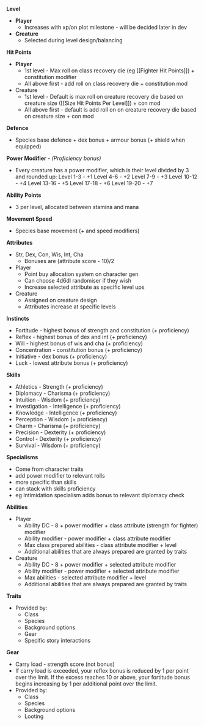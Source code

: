 **Level**
- **Player**
	- Increases with xp/on plot milestone - will be decided later in dev
- **Creature**
	- Selected during level design/balancing

**Hit Points**
- **Player**
	- 1st level - Max roll on class recovery die (eg [[Fighter Hit Points]]) + constitution modifier
	- All above first - add roll on class recovery die + constitution mod
- Creature
	- 1st level - Default is max roll on creature recovery die based on creature size ([[Size Hit Points Per Level]]) + con mod
	- All above first - default is add roll on on creature recovery die based on creature size + con mod

**Defence**
- Species base defence + dex bonus + armour bonus (+ shield when equipped)

**Power Modifier** - *(Proficiency bonus)*
- Every creature has a power modifier, which is their level divided by 3 and rounded up:
	Level 1-3 - +1
	Level 4-6 - +2
	Level 7-9 - +3
	Level 10-12 - +4
	Level 13-16 - +5
	Level 17-18 - +6
	Level 19-20 - +7

**Ability Points**
- 3 per level, allocated between stamina and mana

**Movement Speed**
- Species base movement (+ and speed modifiers)

**Attributes**
- Str, Dex, Con, Wis, Int, Cha
	- Bonuses are (attribute score - 10)/2
- Player
	- Point buy allocation system on character gen
	- Can choose 4d6dl randomiser if they wish
	- Increase selected attribute as specific level ups
- Creature
	- Assigned on creature design
	- Attributes increase at specific levels

**Instincts**
- Fortitude - highest bonus of strength and constitution (+ proficiency)
- Reflex - highest bonus of dex and int (+ proficiency)
- Will - highest bonus of wis and cha (+ proficiency)
- Concentration - constitution bonus (+ proficiency)
- Initiative - dex bonus (+ proficiency)
- Luck - lowest attribute bonus (+ proficiency)

**Skills**
- Athletics - Strength (+ proficiency)
- Diplomacy - Charisma (+ proficiency)
- Intuition - Wisdom (+ proficiency)
- Investigation - Intelligence (+ proficiency)
- Knowledge - Intelligence (+ proficiency)
- Perception - Wisdom (+ proficiency)
- Charm - Charisma (+ proficiency)
- Precision - Dexterity (+ proficiency)
- Control - Dexterity (+ proficiency)
- Survival - Wisdom (+ proficiency)

**Specialisms**
- Come from character traits
- add power modifier to relevant rolls
- more specific than skills
- can stack with skills proficiency 
- eg Intimidation specialism adds bonus to relevant diplomacy check

**Abilities**
- Player
	- Ability DC - 8 + power modifier + class attribute (strength for fighter) modifier
	- Ability modifier - power modifier + class attribute modifier
	- Max class prepared abilities - class attribute modifier + level
	- Additional abilities that are always prepared are granted by traits
- Creature
	- Ability DC - 8 + power modifier + selected attribute modifier
	- Ability modifier - power modifier + selected attribute modifier
	- Max abilities - selected attribute modifier + level
	- Additional abilities that are always prepared are granted by traits

**Traits**
- Provided by:
	- Class
	- Species
	- Background options
	- Gear
	- Specific story interactions

**Gear**
- Carry load - strength score (not bonus)
- If carry load is exceeded, your reflex bonus is reduced by 1 per point over the limit. If the excess reaches 10 or above, your fortitude bonus begins increasing by 1 per additional point over the limit.
- Provided by:
	- Class
	- Species
	- Background options
	- Looting